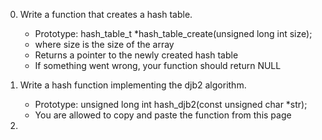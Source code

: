 0. Write a function that creates a hash table.

	* Prototype: hash_table_t *hash_table_create(unsigned long int size);
	* where size is the size of the array
	* Returns a pointer to the newly created hash table
	* If something went wrong, your function should return NULL
1. Write a hash function implementing the djb2 algorithm.

	* Prototype: unsigned long int hash_djb2(const unsigned char *str);
	* You are allowed to copy and paste the function from this page
2. 
